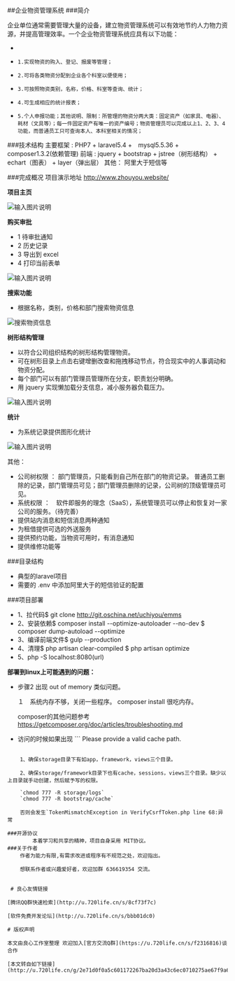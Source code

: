 ##企业物资管理系统
###简介

企业单位通常需要管理大量的设备，建立物资管理系统可以有效地节约人力物力资源，并提高管理效率。一个企业物资管理系统应具有以下功能：

- 
-     1.实现物资的购入、登记、报废等管理；
-     2.可将各类物资分配到企业各个科室以便使用；
-     3.可按照物资类别，名称，价格、科室等查询、统计；
-     4.可生成相应的统计报表；
-     5.个人申报功能；其他说明、限制：所管理的物资分两大类：固定资产（如家具、电器）、耗材（文具等）；每一件固定资产有唯一的资产编号；物资管理员可以完成以上1、2、3、4功能，而普通员工只可查询本人、本科室相关的情况；

###技术结构
    主要框架 : PHP7 + laravel5.4 +　mysql5.5.36 + composer1.3.2(依赖管理)
    前端 : jquery + bootstrap + jstree（树形结构） + echart（图表） + layer（弹出层）
    其他：  阿里大于短信等

###完成概况 
 项目演示地址   http://www.zhouyou.website/

 **项目主页** 


![输入图片说明](https://git.oschina.net/uploads/images/2017/0430/150209_bee4f761_1030765.gif "在这里输入图片标题")

 **购买审批**  
-    1 待审批通知
-    2 历史记录
-    3 导出到 excel
-    4 打印当前表单

![输入图片说明](https://git.oschina.net/uploads/images/2017/0430/150249_bd6f2d02_1030765.png "在这里输入图片标题")


**搜索功能** 
- 根据名称，类别，价格和部门搜索物资信息

![](https://git.oschina.net/uploads/images/2017/0430/150346_721b67a7_1030765.png "搜索物资信息")


 **树形结构管理** 
- 以符合公司组织结构的树形结构管理物资。
- 可在树形目录上点击右键增删改查和拖拽移动节点，符合现实中的人事调动和物资分配。
- 每个部门可以有部门管理员管理所在分支，职责划分明确。
- 用 jquery 实现懒加载分支信息，减小服务器负载压力。

![输入图片说明](https://git.oschina.net/uploads/images/2017/0430/150546_a378f1f5_1030765.png "在这里输入图片标题")

 **统计** 
- 为系统记录提供图形化统计

![输入图片说明](https://git.oschina.net/uploads/images/2017/0430/150622_1f209bae_1030765.png "预约Top10统计")

其他：

- 公司树权限 ： 部门管理员，只能看到自己所在部门的物资记录。
            普通员工删除的记录，部门管理员可见；部门管理员删除的记录，公司树的顶级管理员可见。
- 系统权限 ：　软件即服务的理念（SaaS），系统管理员可以停止和恢复对一家公司的服务。（待完善）
- 提供站内消息和短信消息两种通知
- 为租借提供可选的外送服务
- 提供预约功能，当物资可用时，有消息通知
- 提供维修功能等

###目录结构

- 典型的laravel项目
- 需要的 .env 中添加阿里大于的短信验证的配置

###项目部署

- 1、拉代码$ git clone http://git.oschina.net/uchiyou/emms
- 2、安装依赖$ composer install --optimize-autoloader --no-dev
   $ composer dump-autoload --optimize
- 3、编译前端文件$ gulp --production
- 4、清理$ php artisan clear-compiled
    $ php artisan optimize
- 5、php -S localhost:8080(url)

 **部署到linux上可能遇到的问题：**

- 步骤2 出现 out of memory 类似问题。

    １　系统内存不够，关闭一些程序。 composer install 很吃内存。

    composer的其他问题参考 https://getcomposer.org/doc/articles/troubleshooting.md


- 访问的时候如果出现 ```
Please provide a valid cache path.
``` 的异常提示。解决方法：

    1、确保storage目录下有如app，framework，views三个目录。

    2、确保storage/framework目录下也有cache，sessions，views三个目录。缺少以上目录就手动创建，然后赋予写的权限。

    `chmod 777 -R storage/logs`
    `chmod 777 -R bootstrap/cache` 

    否则会发生`TokenMismatchException in VerifyCsrfToken.php line 68:异常

###开源协议
        本着学习和共享的精神，项目自身采用 MIT协议。
###关于作者
    作者为能力有限,有需求改进或程序有不规范之处，欢迎指出。

    想联系作者或兴趣爱好者，欢迎加群 636619354 交流。


 # 良心友情链接

[腾讯QQ群快速检索](http://u.720life.cn/s/8cf73f7c)

[软件免费开发论坛](http://u.720life.cn/s/bbb01dc0)

# 版权声明 

本文由良心工作室整理 欢迎加入[官方交流Q群](https://u.720life.cn/s/f2316816)谈合作

[本文转自如下链接](http://u.720life.cn/g/2e71d0f0a5c601172267ba20d3a43c6ec0710275ae67f9a63ab5c1cd2f46d46c3e075b687055325cba5208be579185948258f8b113775b4fa51e09ddda27e09e)